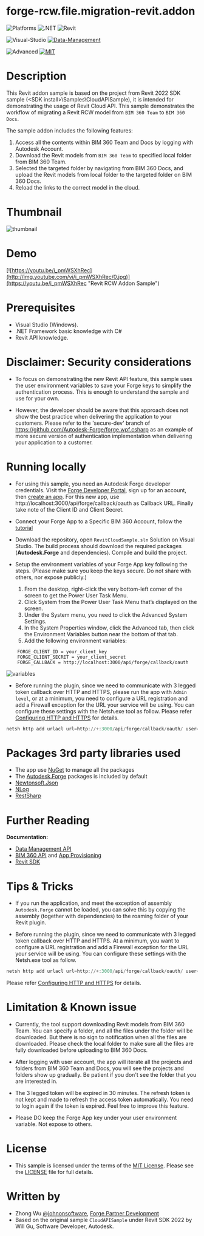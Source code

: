 # forge-rcw.file.migration-revit.addon
 
![Platforms](https://img.shields.io/badge/platform-Windows-lightgray.svg)
![.NET](https://img.shields.io/badge/.NET-4.8-blue.svg)
![Revit](https://img.shields.io/badge/Revit-2022-blue.svg)

![Visual-Studio](https://img.shields.io/badge/Visual%20Studio-2019-green.svg)
[![Data-Management](https://img.shields.io/badge/Data%20Management-v2-green.svg)](http://developer.autodesk.com/)


![Advanced](https://img.shields.io/badge/Level-Advanced-red.svg)
[![MIT](https://img.shields.io/badge/License-MIT-blue.svg)](http://opensource.org/licenses/MIT)


# Description
This Revit addon sample is based on the project from Revit 2022 SDK sample (\<SDK install\>\Samples\CloudAPISample\), it is intended for demonstrating the usage of Revit Cloud API. This sample demonstrates the workflow of  migrating a Revit RCW model from `BIM 360 Team` to `BIM 360 Docs`.

The sample addon includes the following features:
1. Access all the contents within BIM 360 Team and Docs by logging with Autodesk Account.
2. Download the Revit models from `BIM 360 Team` to specified local folder from BIM 360 Team.
3. Selected the targeted folder by navigating from BIM 360 Docs, and upload the Revit models from local folder to the targeted folder on BIM 360 Docs.
4. Reload the links to the correct model in the cloud.

# Thumbnail
![thumbnail](/thumbnail.png)

# Demo
[![https://youtu.be/i_pmWSXhRec](http://img.youtube.com/vi/i_pmWSXhRec/0.jpg)](https://youtu.be/i_pmWSXhRec "Revit RCW Addon Sample")


# Prerequisites
- Visual Studio (Windows).
- .NET Framework basic knowledge with C#
- Revit API knowledge.


# Disclaimer: Security considerations
- To focus on demonstrating the new Revit API feature, this sample uses the user environment variables to save your Forge keys to simplify the authentication process. This is enough to understand the sample and use for your own. 

- However, the developer should be aware that this approach does not show the best practice when delivering the application to your customers. Please refer to the 'secure-dev' branch of  https://github.com/Autodesk-Forge/forge.wpf.csharp as an example of more secure version of authentication implementation when delivering your application to a customer. 


# Running locally
- For using this sample, you need an Autodesk Forge developer credentials. Visit the [Forge Developer Portal](https://developer.autodesk.com), sign up for an account, then [create an app](https://developer.autodesk.com/myapps/create). For this new app, use http://localhost:3000/api/forge/callback/oauth as Callback URL. Finally take note of the Client ID and Client Secret. 

- Connect your Forge App to a Specific BIM 360 Account, follow the [tutorial](https://forge.autodesk.com/en/docs/bim360/v1/tutorials/getting-started/get-access-to-account/)

- Download the repository, open `RevitCloudSample.sln` Solution on Visual Studio. The build process should download the required packages (**Autodesk.Forge** and dependencies). Compile and build the project.

- Setup the environment variables of your Forge App key following the steps. (Please make sure you keep the keys secure.  Do not share with others, nor expose publicly.)
    1. From the desktop, right-click the very bottom-left corner of the screen to get the Power User Task Menu.
    2. Click System from the Power User Task Menu that’s displayed on the screen.
    3. Under the System menu, you need to click the Advanced System Settings.
    4. In the System Properties window, click the Advanced tab, then click the Environment Variables button near the bottom of that tab.
    5. Add the following environment variables:
```
    FORGE_CLIENT_ID = your_client_key
    FORGE_CLIENT_SECRET = your_client_secret
    FORGE_CALLBACK = http://localhost:3000/api/forge/callback/oauth
```
![variables](variables.png) 

- Before running the plugin, since we need to communicate with 3 legged token callback over HTTP and HTTPS, please run the app with `Admin level`, or at a minimum, you need to configure a URL registration and add a Firewall exception for the URL your service will be using. You can configure these settings with the Netsh.exe tool as follow. Please refer [Configuring HTTP and HTTPS](https://docs.microsoft.com/en-us/dotnet/framework/wcf/feature-details/configuring-http-and-https?redirectedfrom=MSDN) for details.

```powershell
netsh http add urlacl url=http://+:3000/api/forge/callback/oauth/ user=DOMAIN\user
```

# Packages 3rd party libraries used
- The app use [NuGet](https://api.nuget.org/v3/index.json) to manage all the packages
- The [Autodesk.Forge](https://www.nuget.org/packages/Autodesk.Forge/) packages is included by default
- [Newtonsoft.Json](https://www.newtonsoft.com/json)
- [NLog](https://nlog-project.org/)
- [RestSharp](http://restsharp.org/)


# Further Reading
**Documentation:**
- [Data Management API](https://forge.autodesk.com/en/docs/data/v2/developers_guide/overview/)
- [BIM 360 API](https://developer.autodesk.com/en/docs/bim360/v1/overview/) and [App Provisioning](https://forge.autodesk.com/blog/bim-360-docs-provisioning-forge-apps)
- [Revit SDK](https://www.revitapidocs.com/)


# Tips & Tricks
- If you run the application, and meet the exception of assembly `Autodesk.Forge` cannot be loaded, you can solve this by copying the assembly (together with dependencies) to the roaming folder of your Revit plugin.

- Before running the plugin, since we need to communicate with 3 legged token callback over HTTP and HTTPS. At a minimum, you want to configure a URL registration and add a Firewall exception for the URL your service will be using. You can configure these settings with the Netsh.exe tool as follow. 
```powershell
netsh http add urlacl url=http://+:3000/api/forge/callback/oauth/ user=DOMAIN\user
```
Please refer [Configuring HTTP and HTTPS](https://docs.microsoft.com/en-us/dotnet/framework/wcf/feature-details/configuring-http-and-https?redirectedfrom=MSDN) for details.

# Limitation & Known issue
- Currently,  the tool support downloading Revit models from BIM 360 Team. You can specify a folder, and all the files under the folder will be downloaded. But there is no sign to notification when all the files are downloaded. Please check the local folder to make sure all the files are fully downloaded before uploading to BIM 360 Docs.   

- After logging with user account, the app will iterate all the projects and folders from BIM 360 Team and Docs, you will see the projects and folders show up gradually. Be patient if you don't see the folder that you are interested in.

- The 3 legged token will be expired in 30 minutes. The refresh token is not kept and made to refresh the access token automatically. You need to login again if the token is expired. Feel free to improve this feature.

- Please DO keep the Forge App key under your user environment variable. Not expose to others.

# License
- This sample is licensed under the terms of the [MIT License](http://opensource.org/licenses/MIT). Please see the [LICENSE](LICENSE.md) file for full details.


# Written by
- Zhong Wu [@johnonsoftware](https://twitter.com/johnonsoftware), [Forge Partner Development](http://forge.autodesk.com)
- Based on the original sample `CloudAPISample` under Revit SDK 2022 by Will Gu, Software Developer, Autodesk.
